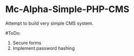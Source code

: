 # Mc-Alpha-Simple-PHP-CMS
Attempt to build very simple CMS system.

#ToDo:
1. Secure forms
2. Implement password hashing
